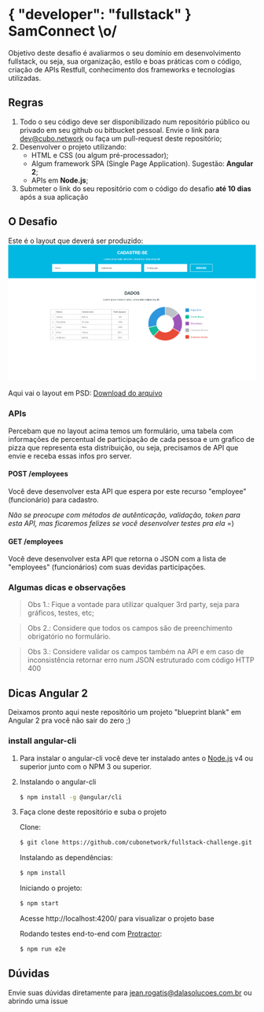 # { "developer": "fullstack" }  SamConnect \o/

Objetivo deste desafio é avaliarmos o seu domínio em desenvolvimento fullstack, ou seja, sua organização, estilo e boas práticas com o código, criação de APIs Restfull, conhecimento dos frameworks e tecnologias utilizadas.

## Regras

1. Todo o seu código deve ser disponibilizado num repositório público ou privado em seu github ou bitbucket pessoal. Envie o link para dev@cubo.network ou faça um pull-request deste repositório;  
2. Desenvolver o projeto utilizando: 
    - HTML e CSS (ou algum pré-processador); 
    - Algum framework SPA (Single Page Application). Sugestão: **Angular 2**;
    - APIs em **Node.js**;
3. Submeter o link do seu repositório com o código do desafio **até 10 dias** após a sua aplicação 

## O Desafio

Este é o layout que deverá ser produzido:
![layout](layout-onepage.png)

Aqui vai o layout em PSD:
[Download do arquivo](layout-onepage.psd)

### APIs

Percebam que no layout acima temos um formulário, uma tabela com informações de percentual de participação de cada pessoa e um grafico de pizza que representa esta distribuição, ou seja, precisamos de API que envie e receba essas infos pro server.

#### POST /employees

Você deve desenvolver esta API que espera por este recurso "employee" (funcionário) para cadastro.

_Não se preocupe com métodos de autênticação, validação, token para esta API, mas ficaremos felizes se você desenvolver testes pra ela_ =)

#### GET /employees

Você deve desenvolver esta API que retorna o JSON com a lista de "employees" (funcionários) com suas devidas participações.


### Algumas dicas e observações
> Obs 1.: Fique a vontade para utilizar qualquer 3rd party, seja para gráficos, testes, etc;
 
> Obs 2.: Considere que todos os campos são de preenchimento obrigatório no formulário.

> Obs 3.: Considere validar os campos também na API e em caso de inconsistência retornar erro num JSON estruturado com código HTTP 400


## Dicas Angular 2

Deixamos pronto aqui neste repositório um projeto "blueprint blank" em Angular 2 pra você não sair do zero ;)

### install angular-cli
1. Para instalar o angular-cli você deve ter instalado antes o [Node.js](https://nodejs.org/) v4 ou superior junto com o NPM 3 ou superior.

2. Instalando o angular-cli 
    ```sh
    $ npm install -g @angular/cli
    ```

3. Faça clone deste repositório e suba o projeto

    Clone: 
    ```sh
    $ git clone https://github.com/cubonetwork/fullstack-challenge.git
    ```
    Instalando as dependências:
    ```sh
    $ npm install
    ```
    Iniciando o projeto:
    ```sh
    $ npm start
    ```
    Acesse http://localhost:4200/ para visualizar o projeto base

    Rodando testes end-to-end com [Protractor](http://www.protractortest.org/):
    ```sh
    $ npm run e2e
    ```

## Dúvidas
Envie suas dúvidas diretamente para jean.rogatis@dalasolucoes.com.br ou abrindo uma issue
